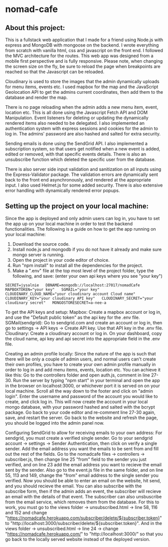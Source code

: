 # nomad-cafe

## About this project:
This is a fullstack web application that I made for a friend using Node.js with express and MongoDB with mongoose on the backend.
I wrote everything from scratch with vanilla html, css and javascript on the front end. I followed the MVC architecture for the routes.
This web app was designed from a mobile first perspective and is fully responsive.
Please note, when changing the screen size on the fly, be sure to reload the page when breakpoints are reached so that the Javascript can be reloaded.

Cloudinary is used to store the images that the admin dynamically uploads for menu items, events etc.
I used mapbox for the map and the JavaScript Geolocation API to get the admins current coordinates, then add them to the database and render the map.

There is no page reloading when the admin adds a new menu item, event, location etc. This is all done using the Javascript Fetch API and DOM Manipulation.
Event listeners for deleting or updating the dynamically rendered items also needed to be delegated.
I also implemented an authentication system with express sessions and cookies for the admin to log in.
The admins' password are also hashed and salted for extra security.

Sending emails is done using the SendGrid API.
I also implemented a subscription system, so that users get notified when a new event is added, edited or removed, with that specific events details.
There is also an unsubscribe function which deleted the specific user from the database.

There is also server side input validation and sanitization on all inputs using the Express-Validator package.
The validation errors are dynamically sent back to the front end asynchronously, and rendered at the appropriate input.
I also used Helmet.js for some added security. There is also extensive error handling with dynamically rendered error popups.

## Setting up the project on your local machine:
Since the app is deployed and only admin users can log in, you have to set the app up on your local machine in order to test the backend functionalities.
The following is a guide on how to get the app running on your local machine:

1. Download the source code.
2. Install node.js and mongodb if you do not have it already and make sure mongo server is running.
3. Open the project in your code editor of choice.
4. Run "npm install" to install all the dependencies for the project.
5. Make a ".env" file at the top most level of the project folder, type the following, and save: (enter your own api keys where you see "your key")

`SECRET=jysalnie  
DBNAME=mongodb://localhost:27017/nomadCafe  
MAPBOXTOKEN="your key"  
SGMAIL="your key"  
CLOUDINARY_CLOUD_NAME="your cloudinary account Cloud name"  
CLOUDINARY_KEY="your cloudinary API key"  
CLOUDINARY_SECRET="your cloudinary secret"  
MONGOSTORESECRET=a-nee-a  `


To get the API keys and setup:
Mapbox:
Create a mapbox account or log in, and use the "Default public token" as the api key for the .env file.
SGMail(sendgrid):
Go to sendgrid.com and create an account or log in, then go to settings -> API keys -> Create API key. Use that API key in the .env file.
Cloudinary:
Create a cloudinary account or log in. On your dashboard, copy the cloud name, api key and api secret into the appropriate field in the .env file.

Creating an admin profile locally:
Since the nature of the app is such that there will be only a couple of admin users, and normal users can't create their own profiles,
you have to create your own admin profile manually in order to log in and add menu items, events, location etc.
You can achieve it like this:
Go to the controllers folder and open auth.js, comment in line 27-30.
Run the server by typing "npm start" in your terminal and open the app in the browser on localhost:3000, or whichever port it is served on on your local machine.
Scroll all the way down to the footer and click on "admin login". Enter the username and password of the account you would like to create, and click log in.
This will now create the account in your local mongo database, with your password hashed and salted with the bcrypt package.
Go back to your code editor and re-comment line 27-30 again, save, and restart the server.
Go back to the website and refresh the page, you should be logged into the admin panel now.

Configuring SendGrid to allow for receiving emails to your own address:
For sendgrid, you must create a verified single sender.
Go to your sendgrid account -> settings -> Sender Authentication, then click on verify a single sender.
Add the email address you want the emails to be sent from and fill out the rest of the fields.
Go to the nomadcafe files -> controllers -> subscriber.js, then change line 25 "from" field to the sender you just verified,
and on line 23 add the email address you want to recieve the email sent by the sender.
Also go to the event.js file in the same folder, and on line 55, 113 and 149, change the "from" email address to the single sender you verified.
Now you should be able to enter an email on the website, hit send, and you should recieve the email.
You can also subscribe with the subscribe form, then if the admin adds an event, the subscriber will recieve an email with the details of that event.
The subscriber can also unsbuscribe from the email service, which removes them from the database.
For this to work, you must go to the views folder -> unsubscribed.html -> line 58, 116 and 152 and change "https://nomadcafe.herokuapp.com/subscriber/delete/${subscriber.token}" to "http://localhost:3000/subscriber/delete/${subscriber.token}".
And in the views folder -> unsubscribed.html -> line 24 -> change "https://nomadcafe.herokuapp.com/" to "http://localhost:3000/" so that you go back to the locally served website instead of the deployed version.
